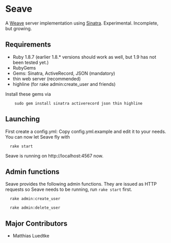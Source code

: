 Seave
=====

A [Weave](https://wiki.mozilla.org/Labs/Weave "Weave") server implementation using [Sinatra](http://www.sinatrarb.com/ "Sinatra"). Experimental. Incomplete, but growing.

Requirements
------------

* Ruby 1.8.7 (earlier 1.8.* versions should work as well, but 1.9 has not been tested yet.)
* RubyGems
* Gems: Sinatra, ActiveRecord, JSON (mandatory)
* thin web server (recommended)
* highline (for rake admin:create_user and friends)

Install these gems via

        sudo gem install sinatra activerecord json thin highline

Launching
---------
First create a config.yml: Copy config.yml.example and edit it to your needs.
You can now let Seave fly with

      rake start

Seave is running on http://localhost:4567 now.

Admin functions
---------------
Seave provides the following admin functions. They are issued as HTTP requests so Seave needs to be running, run `rake start` first.


      rake admin:create_user

      rake admin:delete_user


Major Contributors
------------------

* Matthias Luedtke

